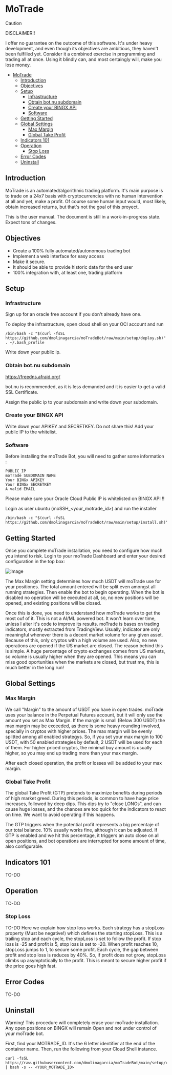 # MoTrade

> [!CAUTION]
> DISCLAIMER!!
> 
> I offer no guarantee on the outcome of this software. It's under heavy development, and even though its objectives are ambitious, they haven't been fulfilled yet. Consider it a combined exercise in programming and trading all at once. Using it blindly can, and most certaingly will, make you lose money.

- [MoTrade](#motrade)
  - [Introduction](#introduction)
  - [Objectives](#objectives)
  - [Setup](#setup)
    - [Infrastructure](#infrastructure)
    - [Obtain bot.nu subdomain](#obtain-botnu-subdomain)
    - [Create your BINGX API](#create-your-bingx-api)
    - [Software](#software)
  - [Getting Started](#getting-started)
  - [Global Settings](#global-settings)
    - [Max Margin](#max-margin)
    - [Global Take Profit](#global-take-profit)
  - [Indicators 101](#indicators-101)
  - [Operation](#operation)
    - [Stop Loss](#stop-loss)
  - [Error Codes](#error-codes)
  - [Uninstall](#uninstall)

<a name="introduction"></a>
## Introduction
MoTrade is an automated/algorithmic trading platform. It's main purpose is to trade on a 24x7 basis with cryptocurrencies with no human intervention at all and yet, make a profit. Of course some human input would, most likely, obtain increased returns, but that's not the goal of this proyect.

This is the user manual. The document is still in a work-in-progress state. Expect tons of changes.

<a name="objectives"></a>
## Objectives

- Create a 100% fully automated/autonomous trading bot
- Implement a web interface for easy access
- Make it secure.
- It should be able to provide historic data for the end user
- 100% integration with, at least one, trading platform

<a name="setup"></a>
## Setup
### Infrastructure

Sign up for an oracle free account if you don't already have one.

To deploy the infrastructure, open cloud shell on your OCI account and run

    /bin/bash -c "$(curl -fsSL https://github.com/dmolinagarcia/moTradeBot/raw/main/setup/deploy.sh)"
    . ~/.bash_profile

Write down your public ip.    

### Obtain bot.nu subdomain
https://freedns.afraid.org/

bot.nu is recommended, as it is less demanded and it is easier to get a valid SSL Certificate.

Assign the public ip to your subdomain and write down your subdomain.

### Create your BINGX API

Write down your APIKEY and SECRETKEY. Do not share this! Add your public IP to the whitelist.
    
### Software    
Before installing the moTrade Bot, you will need to gather some information :

    PUBLIC_IP
    moTrade SUBDOMAIN NAME
    Your BINGx APIKEY
    Your BINGx SECRETKEY
    A valid EMAIL

Please make sure your Oracle Cloud Public IP is whitelisted on BINGX API !!

Login as user ubuntu (moSSH_<your_motrade_id>) and run the installer

    /bin/bash -c "$(curl -fsSL https://github.com/dmolinagarcia/moTradeBot/raw/main/setup/install.sh)"

<a name="gettingstarted"></a>
## Getting Started

Once you complete moTrade installation, you need to configure how much you intend to risk. Login to your moTrade Dashboard and enter your desired configuration in the top box:

![image](https://github.com/dmolinagarcia/moTradeBot/assets/30756488/8832f9eb-9aef-40b4-985e-6e55aada7132)

The Max Margin setting determines how much USDT will moTrade use for your positiones. The total amount entered will be split even amongst all running strategies. Then enable the bot to begin operating. When the bot is disabled no operation will be executed at all, so, no new positions will be opened, and existing positions will be closed.

Once this is done, you need to understand how moTrade works to get the most ouf of it. This is not a AI/ML powered bot. It won't learn over time, unless I alter it's code to improve its results. moTrade is bases on trading indicators, mostly extracted from TradingView. Usually, indicator are only meaningful whenever there is a decent market volume for any given asset. Because of this, only cryptos with a high volume are used. Also, no new operations are opened if the US market are closed. The reason behind this is simple. A huge percentage of crypto exchanges comes from US markets, so volume is usually higher when they are opened. This means you can miss good oportunities when the markets are closed, but trust me, this is much better in the long run!

<a name="globalsettings"></a>
## Global Settings

<a name="maxmargin"></a>
### Max Margin
We call "Margin" to the amount of USDT you have in open trades. moTrade uses your balance in the Perpetual Futures account, but it will only use the amount you set as Max Margin. If the margin is small (Below 300 USDT) the max margin may be exceeded, as there is some heavy rounding involved, specially in cryptos with higher prices. The max margin will be evenly splitted among all enabled strategys. So, if you set your max margin to 100 USDT, with 50 enabled strategies by default, 2 USDT will be used for each of them. For higher priced cryptos, the minimal buy amount is usually higher, so you may end up trading more than your max margin.

After each closed operation, the profit or losses will be added to your max margin.

<a name="globaltp"></a>
### Global Take Profit
The global Take Profit (GTP) pretends to maximize benefits during periods of high market greed. During this periods, is common to have huge price increases, followed by deep dips. This dips try to "close LONGs", and can cause huge losses, and the chances are too quick for the indicators to react on time. We want to avoid operating if this happens.

The GTP triggers when the potential profit represents a big percentaje of our total balance. 10% usually works fine, although it can be adjusted. If GTP is enabled and we hit this percentage, it triggers an auto close on all open positions, and bot operations are interrupted for some amount of time, also configurable. 

<a name="indicators101"></a>
## Indicators 101
TO-DO

<a name="operation"></a>
## Operation
TO-DO

<a name="stoploss"></a>
### Stop Loss
TO-DO Here we explain how stop loss works. Each strategy has a stopLoss property (Must be negative!) which defines the starting stopLoss. This is a trailing stop and each cycle, the stopLoss is set to follow the profit. If stop loss is -25 and profit is 5, stop loss is set to -20. 
When profit reaches 10, stopLoss jumps to 1, to secure some profit.
Each cycle, the gap between profit and stop loss is reduces by 40%. So, if profit does not grow, stopLoss climbs up asymptotically to the profit. This is meant to secure higher profit if the price goes high fast.

<a name="errorcodes"></a>
## Error Codes
TO-DO

<a name="uninstall"></a>
## Uninstall

Warning! This procedure will completely erase your moTrade installation. Any open positions on BINGX will remain Open and not under control of your moTrade bot.

First, find your MOTRADE_ID. It's the 6 letter identifier at the end of the container name. Then, run the following from your Cloud Shell instance.

    curl -fsSL https://raw.githubusercontent.com/dmolinagarcia/moTradeBot/main/setup/cleanup.sh | bash -s -- <YOUR_MOTRADE_ID>
